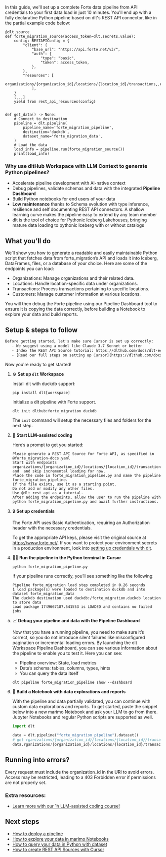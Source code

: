 In this guide, we'll set up a complete Forte data pipeline from API credentials to your first data load in just 10 minutes. You'll end up with a fully declarative Python pipeline based on dlt's REST API connector, like in the partial example code below:

```python-outcome
@dlt.source
def forte_migration_source(access_token=dlt.secrets.value):
    config: RESTAPIConfig = {
        "client": {
            "base_url": "https://api.forte.net/v3/",
            "auth": {
                "type": "basic",
                "token": access_token,
            },
        },
        "resources": [
            organizations/{organization_id}/locations/{location_id}/transactions,,organizations/{organization_id}/locations/{location_id}/customers/{customer_token}
            ],
    }
    [...]
    yield from rest_api_resources(config)


def get_data() -> None:
    # Connect to destination
    pipeline = dlt.pipeline(
        pipeline_name='forte_migration_pipeline',
        destination='duckdb',
        dataset_name='forte_migration_data', 
    )
    # Load the data
    load_info = pipeline.run(forte_migration_source())
    print(load_info) 
```

### Why use dltHub Workspace with LLM Context to generate Python pipelines?

- Accelerate pipeline development with AI-native context
- Debug pipelines, validate schemas and data with the integrated **Pipeline Dashboard**
- Build Python notebooks for end users of your data
- **Low maintenance** thanks to Schema evolution with type inference, resilience and self documenting REST API connectors. A shallow learning curve makes the pipeline easy to extend by any team member
- dlt is the tool of choice for Pythonic Iceberg Lakehouses, bringing mature data loading to pythonic Iceberg with or without catalogs

## What you’ll do

We’ll show you how to generate a readable and easily maintainable Python script that fetches data from forte_migration’s API and loads it into Iceberg, DataFrames, files, or a database of your choice. Here are some of the endpoints you can load:

- Organizations: Manage organizations and their related data.
- Locations: Handle location-specific data under organizations.
- Transactions: Process transactions pertaining to specific locations.
- Customers: Manage customer information at various locations.

You will then debug the Forte pipeline using our Pipeline Dashboard tool to ensure it is copying the data correctly, before building a Notebook to explore your data and build reports.

## Setup & steps to follow

```default
Before getting started, let's make sure Cursor is set up correctly:
   - We suggest using a model like Claude 3.7 Sonnet or better
   - Index the REST API Source tutorial: https://dlthub.com/docs/dlt-ecosystem/verified-sources/rest_api/ and add it to context as **@dlt rest api**
   - [Read our full steps on setting up Cursor](https://dlthub.com/docs/dlt-ecosystem/llm-tooling/cursor-restapi#23-configuring-cursor-with-documentation)
```

Now you're ready to get started!

1. ⚙️ **Set up `dlt` Workspace**
    
    Install dlt with duckdb support:
    ```shell
    pip install dlt[workspace]
    ```

    Initialize a dlt pipeline with Forte support.
    ```shell
    dlt init dlthub:forte_migration duckdb
    ```

    The `init` command will setup the necessary files and folders for the next step.
    
2. 🤠 **Start LLM-assisted coding**
    
    Here’s a prompt to get you started:
    
    ```prompt
    Please generate a REST API Source for Forte API, as specified in @forte_migration-docs.yaml 
    Start with endpoints organizations/{organization_id}/locations/{location_id}/transactions and  and skip incremental loading for now. 
    Place the code in forte_migration_pipeline.py and name the pipeline forte_migration_pipeline. 
    If the file exists, use it as a starting point. 
    Do not add or modify any other files. 
    Use @dlt rest api as a tutorial. 
    After adding the endpoints, allow the user to run the pipeline with python forte_migration_pipeline.py and await further instructions.
    ```

    
3. 🔒 **Set up credentials** 
    
    The Forte API uses Basic Authentication, requiring an Authorization header with the necessary credentials.
    
    To get the appropriate API keys, please visit the original source at https://www.forte.net/.
    If you want to protect your environment secrets in a production environment, look into [setting up credentials with dlt](https://dlthub.com/docs/walkthroughs/add_credentials).
    
4. 🏃‍♀️ **Run the pipeline in the Python terminal in Cursor**
    
    ```shell
    python forte_migration_pipeline.py
    ```
    
    If your pipeline runs correctly, you’ll see something like the following:
    
    ```shell
    Pipeline forte_migration load step completed in 0.26 seconds
    1 load package(s) were loaded to destination duckdb and into dataset forte_migration_data
    The duckdb destination used duckdb:/forte_migration.duckdb location to store data
    Load package 1749667187.541553 is LOADED and contains no failed jobs
    ```
    
5. 📈 **Debug your pipeline and data with the Pipeline Dashboard**

    Now that you have a running pipeline, you need to make sure it’s correct, so you do not introduce silent failures like misconfigured pagination or incremental loading errors. By launching the dlt Workspace Pipeline Dashboard, you can see various information about the pipeline to enable you to test it. Here you can see:
    - Pipeline overview: State, load metrics
    - Data’s schema: tables, columns, types, hints
    - You can query the data itself
    
    ```shell
    dlt pipeline forte_migration_pipeline show --dashboard
    ```
    
6. 🐍 **Build a Notebook with data explorations and reports**

    With the pipeline and data partially validated, you can continue with custom data explorations and reports. To get started, paste the snippet below into a new marimo Notebook and ask your LLM to go from there. Jupyter Notebooks and regular Python scripts are supported as well.

    
    ```python
    import dlt

   data = dlt.pipeline("forte_migration_pipeline").dataset()
   # get rganizations/{organization_id}/locations/{location_id}/transaction table as Pandas frame
   data.rganizations/{organization_id}/locations/{location_id}/transaction.df().head()
    ```

## Running into errors?

Every request must include the organization_id in the URI to avoid errors. Access may be restricted, leading to a 403 Forbidden error if permissions are not properly set.

### Extra resources:

- [Learn more with our 1h LLM-assisted coding course!](https://www.youtube.com/watch?v=GGid70rnJuM)

## Next steps

- [How to deploy a pipeline](https://dlthub.com/docs/walkthroughs/deploy-a-pipeline)
- [How to explore your data in marimo Notebooks](https://dlthub.com/docs/general-usage/dataset-access/marimo)
- [How to query your data in Python with dataset](https://dlthub.com/docs/general-usage/dataset-access/dataset)
- [How to create REST API Sources with Cursor](https://dlthub.com/docs/dlt-ecosystem/llm-tooling/cursor-restapi)